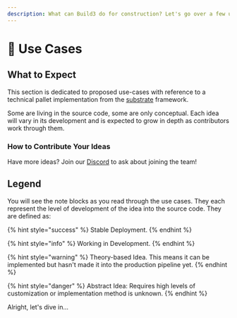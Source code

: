 ```yaml
---
description: What can Build3 do for construction? Let's go over a few use-cases.
---
```


# 🔭 Use Cases

## What to Expect

This section is dedicated to proposed use-cases with reference to a technical pallet implementation from the [substrate](https://substrate.io) framework.&#x20;

Some are living in the source code, some are only conceptual. Each idea will vary in its development and is expected to grow in depth as contributors work through them.

### How to Contribute Your Ideas

Have more ideas? Join our [Discord](https://discord.com/invite/jJhp58PFA2) to ask about joining the team!

## Legend

You will see the note blocks as you read through the use cases. They each represent the level of development of the idea into the source code. They are defined as:

{% hint style="success" %}
Stable Deployment.&#x20;
{% endhint %}

{% hint style="info" %}
Working in Development.
{% endhint %}

{% hint style="warning" %}
Theory-based Idea. This means it can be implemented but hasn't made it into the production pipeline yet.
{% endhint %}

{% hint style="danger" %}
Abstract Idea: Requires high levels of customization or implementation method is unknown.
{% endhint %}

Alright, let's dive in...

